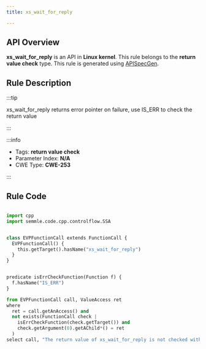 ```yaml
---
title: xs_wait_for_reply

---
```



## API Overview
**xs_wait_for_reply** is an API in **Linux kernel**. This rule belongs to the **return value check** type. This rule is generated using [APISpecGen](../../tools/APISpecGen).
## Rule Description

:::tip

xs_wait_for_reply returns error pointer on failure, use IS_ERR to check the return value

:::

:::info

- Tags: **return value check**
- Parameter Index: **N/A**
- CWE Type: **CWE-253**

:::

## Rule Code
```python

import cpp
import semmle.code.cpp.controlflow.SSA


class EVPFunctionCall extends FunctionCall {
  EVPFunctionCall() {
    this.getTarget().hasName("xs_wait_for_reply")
  }
}


predicate isErrCheckFunction(Function f) {
  f.hasName("IS_ERR") 
}

from EVPFunctionCall call, ValueAccess ret
where
  ret = call.getAnAccess() and
  not exists(FunctionCall check |
    isErrCheckFunction(check.getTarget()) and
    check.getArgument(0).getAChild*() = ret
  )
select call, "The return value of xs_wait_for_reply is not checked with IS_ERR."
    
```